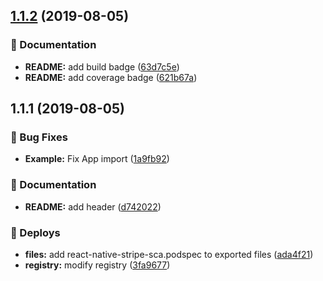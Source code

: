 <a name="1.1.2"></a>

## [1.1.2](https://github.com/bamlab/react-native-stripe-sca/compare/1.1.1...1.1.2) (2019-08-05)

### 📝 Documentation

- **README:** add build badge ([63d7c5e](https://github.com/bamlab/react-native-stripe-sca/commit/63d7c5e))
- **README:** add coverage badge ([621b67a](https://github.com/bamlab/react-native-stripe-sca/commit/621b67a))

<a name="1.1.1"></a>

## 1.1.1 (2019-08-05)

### 🐛 Bug Fixes

- **Example:** Fix App import ([1a9fb92](https://github.com/bamlab/react-native-stripe-sca/commit/1a9fb92))

### 📝 Documentation

- **README:** add header ([d742022](https://github.com/bamlab/react-native-stripe-sca/commit/d742022))

### 🚀 Deploys

- **files:** add react-native-stripe-sca.podspec to exported files ([ada4f21](https://github.com/bamlab/react-native-stripe-sca/commit/ada4f21))
- **registry:** modify registry ([3fa9677](https://github.com/bamlab/react-native-stripe-sca/commit/3fa9677))
